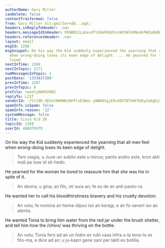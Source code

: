 ```yaml
---
authorName: Gary Miller
canDelete: false
contentTrasformed: false
from: Gary Miller &lt;gmillernd@...&gt;
headers.inReplyToHeader: .nan
headers.messageIdInHeader: PENBR2JLaUxvdTlGSmFRdUYzcWV5NlhKNndxPWZoQkRBdnk4Q2VxbXU4MEN3Y1dTNDg3Z0BtYWlsLmdtYWlsLmNvbT4=
headers.referencesHeader: .nan
layout: email
msgId: 2268
msgSnippet: On his way the Kid suddenly experienced the yearning that all men feel
  when wrong-doing loses its keen edge of delight. ... He yearned for the woman he
  loved
nextInTime: 2269
nextInTopic: 2271
numMessagesInTopic: 2
postDate: '1333837289'
prevInTime: 2267
prevInTopic: 0
profile: tweety08092002
replyTo: LIST
senderId: -7tt10D-XESnt0W9N0iRFPlsE3BoL-yNWDA5qjE9v4OhTBTXHF9Z6yZa6g9jXw_YxtGeoXBRrDuYEEculOQ7VdNquGhfL5FZ
spamInfo.isSpam: false
spamInfo.reason: '12'
systemMessage: false
title: Cisco Kid 20
topicId: 2268
userId: 486875979
---
```


On his way the Kid suddenly experienced the yearning that all men feel
when wrong-doing loses its keen edge of delight.
> Tem viagia, u Juve-an subito este u minus; panto andro este, kron akti mali pa lose id sti-hedo.

He yearned for the woman he loved to reassure him that she was his in
spite of it.
> An desira; u gina; an filo, sti sura an; fe es de an anti panto-ra.

He wanted her to call his bloodthirstiness bravery and his cruelty devotion.
> An volu; fe nomina an hema-dipso iso an koragi, e an fo-severi iso an atenta.

He wanted Tonia to bring him water from the red jar under the brush
shelter, and tell him how the /chivo/ was thriving on the bottle.
> An volu; Tonia fero ad an un hidro ex rubi vasa infra u-la tena-lo ex fito-ma, e dice ad an; u ju-kapri gene sani per lakti ex botilia.

